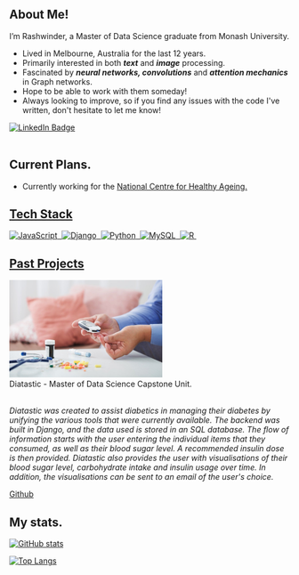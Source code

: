 <h2>
  About Me!
</h2>

I’m Rashwinder, a Master of Data Science graduate from Monash University.
* Lived in Melbourne, Australia for the last 12 years.
* Primarily interested in both ***text*** and ***image*** processing.
* Fascinated by ***neural networks, convolutions*** and ***attention mechanics*** in Graph networks.
* Hope to be able to work with them someday!
* Always looking to improve, so if you find any issues with the code I've written, don't hesitate to let me know!
<div id="badges">
  <a href="https://www.linkedin.com/in/rashwinder-pal-singh-dhillon-0032b0199">
    <img src="https://img.shields.io/badge/LinkedIn-blue?style=for-the-badge&logo=linkedin&logoColor=white" alt="LinkedIn Badge"/>
  </a>
</div>
<br/>

<h2>
  Current Plans.
</h2>

* Currently working for the <a href="https://www.monash.edu/medicine/national-centre-for-healthy-ageing">National Centre for Healthy Ageing.

<h2>
  Tech Stack
</h2>
<div>
  <img src="https://img.shields.io/badge/JavaScript-323330?style=for-the-badge&logo=javascript&logoColor=F7DF1E" title="JavaScript" alt="JavaScript" width="100" height="25"/>&nbsp;
  <img src="https://img.shields.io/badge/Django-092E20?style=for-the-badge&logo=django&logoColor=green" title="Django" alt="Django" width="80" height="25"/>&nbsp;
  <img src="https://img.shields.io/badge/Python-FFD43B?style=for-the-badge&logo=python&logoColor=blue" title="Python" alt="Python" width="80" height="25"/>&nbsp;
  <img src="https://img.shields.io/badge/MySQL-005C84?style=for-the-badge&logo=mysql&logoColor=white" title="MySQL" alt="MySQL" width="80" height="25"/>&nbsp;
  <img src="https://img.shields.io/badge/R-276DC3?style=for-the-badge&logo=r&logoColor=white" title="R" alt="R" width="50" height="25"/>&nbsp;
</div>


<h2>
  Past Projects
</h2>

<a href="http://www.diatastic.tk">
  <img src="https://github.com/Rashwinder/Diatastic/blob/main/static/images/test.jpg" alt="Diatastic" height="175" width="275"/>
</a>
<br/>
Diatastic - Master of Data Science Capstone Unit.
<br/>
<br/>

*Diatastic was created to assist diabetics in managing their diabetes by unifying the various tools that were currently available. The backend was built in Django, and the data used is stored in an SQL database. The flow of information starts with the user entering the individual items that they consumed, as well as their blood sugar level. A recommended insulin dose is then provided. Diatastic also provides the user with visualisations of their blood sugar level, carbohydrate intake and insulin usage over time. In addition, the visualisations can be sent to an email of the user's choice.*

 
[Github](https://github.com/Rashwinder/Diatastic)


<h2>
  My stats.
</h2>
 
[![GitHub stats](https://github-readme-stats.vercel.app/api?username=Rashwinder&show_icons=true&theme=radical)](https://git.io/streak-stats)

[![Top Langs](https://github-readme-stats.vercel.app/api/top-langs/?username=Rashwinder&show_icons=true&theme=radical&layout=compact)](https://github.com/rashwinder/github-readme-stats)
